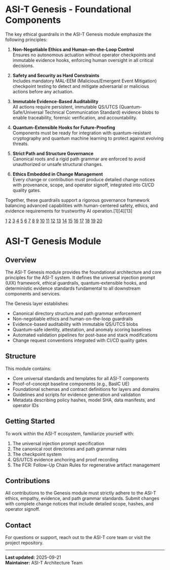 # ASI-T Genesis - Foundational Components

The key ethical guardrails in the ASI-T Genesis module emphasize the following principles:

1. **Non-Negotiable Ethics and Human-on-the-Loop Control**  
   Ensures no autonomous actuation without operator checkpoints and immutable evidence hooks, enforcing human oversight in all critical decisions.

2. **Safety and Security as Hard Constraints**  
   Includes mandatory MAL-EEM (Malicious/Emergent Event Mitigation) checkpoint testing to detect and mitigate adversarial or malicious actions before any actuation.

3. **Immutable Evidence-Based Auditability**  
   All actions require persistent, immutable QS/UTCS (Quantum-Safe/Universal Technical Communication Standard) evidence blobs to enable traceability, forensic verification, and accountability.

4. **Quantum-Extensible Hooks for Future-Proofing**  
   Components must be ready for integration with quantum-resistant cryptography and quantum machine learning to protect against evolving threats.

5. **Strict Path and Structure Governance**  
   Canonical roots and a rigid path grammar are enforced to avoid unauthorized or unsafe structural changes.

6. **Ethics Embedded in Change Management**  
   Every change or contribution must produce detailed change notices with provenance, scope, and operator signoff, integrated into CI/CD quality gates.

Together, these guardrails support a rigorous governance framework balancing advanced capabilities with human-centered safety, ethics, and evidence requirements for trustworthy AI operation.[1][4][13]

[1](https://arxiv.org/pdf/2112.11184.pdf)
[2](http://arxiv.org/pdf/2502.19798.pdf)
[3](https://arxiv.org/pdf/2203.15370.pdf)
[4](https://arxiv.org/pdf/2411.14442.pdf)
[5](https://arxiv.org/pdf/2401.15284v5.pdf)
[6](https://arxiv.org/pdf/2205.04358.pdf)
[7](http://arxiv.org/pdf/2503.06411.pdf)
[8](https://arxiv.org/pdf/1812.04814.pdf)
[9](https://arxiv.org/pdf/2308.02448.pdf)
[10](https://arxiv.org/pdf/1906.06668.pdf)
[11](https://ijsra.net/sites/default/files/IJSRA-2024-0218.pdf)
[12](https://arxiv.org/pdf/2412.14186.pdf)
[13](https://arxiv.org/pdf/2311.17228.pdf)
[14](http://arxiv.org/pdf/2402.08323.pdf)
[15](https://royalsocietypublishing.org/doi/pdf/10.1098/rsta.2018.0085)
[16](https://arxiv.org/pdf/2206.11922.pdf)
[17](https://www.sec.gov/Archives/edgar/data/1022321/000102232125000047/gel-20250331.htm)
[18](https://www.sec.gov/Archives/edgar/data/1022321/000119312525047270/d870215d8k.htm)
[19](https://www.sec.gov/Archives/edgar/data/1022321/000102232125000023/gel-20241231.htm)
[20](https://www.sec.gov/Archives/edgar/data/1022321/000102232125000017/gel-20250213.htm)

# ASI-T Genesis Module

## Overview

The ASI-T Genesis module provides the foundational architecture and core principles for the ASI-T system. It defines the universal injection prompt (UIX) framework, ethical guardrails, quantum-extensible hooks, and deterministic evidence standards fundamental to all downstream components and services.

The Genesis layer establishes:
- Canonical directory structure and path grammar enforcement
- Non-negotiable ethics and human-on-the-loop guardrails
- Evidence-based auditability with immutable QS/UTCS blobs
- Quantum-safe identity, attestation, and anomaly scoring baselines
- Automated validation pipelines for post-base and stack modifications
- Change request conventions integrated with CI/CD quality gates

## Structure

This module contains:
- Core universal standards and templates for all ASI-T components
- Proof-of-concept baseline components (e.g., BasIC UE)
- Foundational schemas and contract definitions for layers and domains
- Guidelines and scripts for evidence generation and validation
- Metadata describing policy hashes, model SHA, data manifests, and operator IDs

## Getting Started

To work within the ASI-T ecosystem, familiarize yourself with:

1. The universal injection prompt specification
2. The canonical root directories and path grammar rules
3. The checkpoint system
4. QS/UTCS evidence anchoring and proof recording
5. The FCR: Follow-Up Chain Rules for regenerative artifact management

## Contributions

All contributions to the Genesis module must strictly adhere to the ASI-T ethics, empathy, evidence, and path grammar standards. Submit changes with complete change notices that include detailed scope, hashes, and operator signoff.

## Contact

For questions or support, reach out to the ASI-T core team or visit the project repository.

---

**Last updated:** 2025-09-21  
**Maintainer:** ASI-T Architecture Team  
